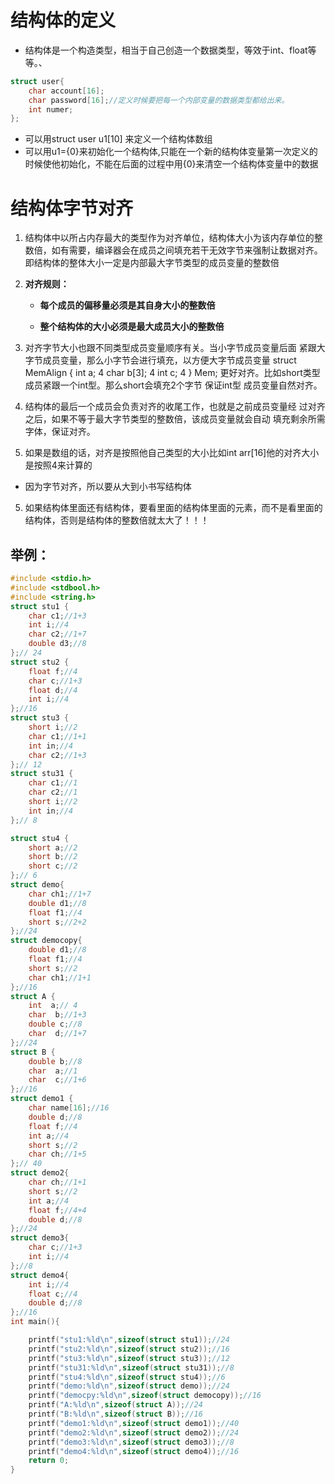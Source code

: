 # 结构体的定义
* 结构体是一个构造类型，相当于自己创造一个数据类型，等效于int、float等等。、
```c
struct user{
	char account[16];
	char password[16];//定义时候要把每一个内部变量的数据类型都给出来。
	int numer;
};
```
* 可以用struct user u1[10] 来定义一个结构体数组
* 可以用u1={0}来初始化一个结构体,只能在一个新的结构体变量第一次定义的时候使他初始化，不能在后面的过程中用{0}来清空一个结构体变量中的数据
# 结构体字节对齐

1. 结构体中以所占内存最大的类型作为对齐单位，结构体大小为该内存单位的整数倍，如有需要，编译器会在成员之间填充若干无效字节来强制让数据对齐。即结构体的整体大小一定是内部最大字节类型的成员变量的整数倍 
2. **对齐规则：**

   * **每个成员的偏移量必须是其自身大小的整数倍**

   * **整个结构体的大小必须是最大成员大小的整数倍**
3. 对齐字节大小也跟不同类型成员变量顺序有关。当小字节成员变量后面 紧跟大字节成员变量，那么小字节会进行填充，以方便大字节成员变量 struct MemAlign { int a; 4 char b[3]; 4 int c; 4 } Mem; 更好对齐。比如short类型成员紧跟一个int型。那么short会填充2个字节 保证int型 成员变量自然对齐。 
4. 结构体的最后一个成员会负责对齐的收尾工作，也就是之前成员变量经 过对齐之后，如果不等于最大字节类型的整数倍，该成员变量就会自动 填充剩余所需字体，保证对齐。
5. 如果是数组的话，对齐是按照他自己类型的大小比如int arr[16]他的对齐大小是按照4来计算的
* 因为字节对齐，所以要从大到小书写结构体
5. 如果结构体里面还有结构体，要看里面的结构体里面的元素，而不是看里面的结构体，否则是结构体的整数倍就太大了！！！

## 举例：

```c
#include <stdio.h>
#include <stdbool.h>
#include <string.h>
struct stu1 {
	char c1;//1+3
	int i;//4
	char c2;//1+7
    double d3;//8
};// 24
struct stu2 {
	float f;//4
	char c;//1+3
	float d;//4
    int i;//4
};//16
struct stu3 {
	short i;//2
	char c1;//1+1
    int in;//4
	char c2;//1+3
};// 12
struct stu31 {
	char c1;//1
	char c2;//1
	short i;//2
    int in;//4
};// 8

struct stu4 {
	short a;//2
	short b;//2
	short c;//2
};// 6
struct demo{
	char ch1;//1+7
	double d1;//8
	float f1;//4
	short s;//2+2
};//24
struct democopy{
	double d1;//8
	float f1;//4
	short s;//2
	char ch1;//1+1
};//16
struct A {
	int  a;// 4
  	char  b;//1+3
  	double c;//8
  	char  d;//1+7
};//24
struct B {
  	double b;//8
	char  a;//1
  	char  c;//1+6
};//16
struct demo1 {
	char name[16];//16
	double d;//8
	float f;//4
	int a;//4
	short s;//2
	char ch;//1+5
};// 40
struct demo2{
	char ch;//1+1
	short s;//2
	int a;//4
	float f;//4+4
	double d;//8
};//24
struct demo3{
	char c;//1+3
	int i;//4
};//8
struct demo4{
	int i;//4
	float c;//4
	double d;//8
};//16
int main(){

	printf("stu1:%ld\n",sizeof(struct stu1));//24
	printf("stu2:%ld\n",sizeof(struct stu2));//16
	printf("stu3:%ld\n",sizeof(struct stu3));//12
	printf("stu31:%ld\n",sizeof(struct stu31));//8
	printf("stu4:%ld\n",sizeof(struct stu4));//6
	printf("demo:%ld\n",sizeof(struct demo));//24
	printf("democpy:%ld\n",sizeof(struct democopy));//16
	printf("A:%ld\n",sizeof(struct A));//24
	printf("B:%ld\n",sizeof(struct B));//16
	printf("demo1:%ld\n",sizeof(struct demo1));//40
	printf("demo2:%ld\n",sizeof(struct demo2));//24
	printf("demo3:%ld\n",sizeof(struct demo3));//8
	printf("demo4:%ld\n",sizeof(struct demo4));//16
    return 0;
}
```

